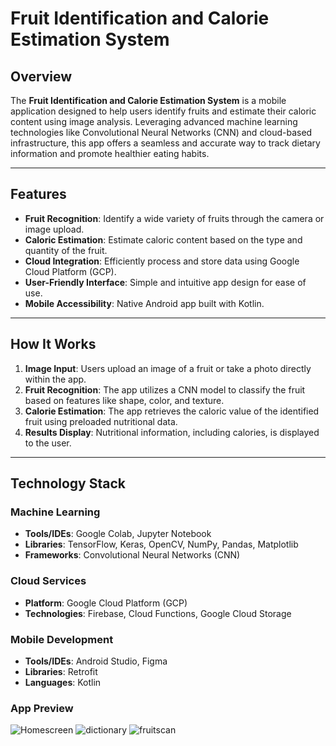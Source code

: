 # Fruit Identification and Calorie Estimation System  

## Overview  
The **Fruit Identification and Calorie Estimation System** is a mobile application designed to help users identify fruits and estimate their caloric content using image analysis. Leveraging advanced machine learning technologies like Convolutional Neural Networks (CNN) and cloud-based infrastructure, this app offers a seamless and accurate way to track dietary information and promote healthier eating habits.  

---

## Features  
- **Fruit Recognition**: Identify a wide variety of fruits through the camera or image upload.  
- **Caloric Estimation**: Estimate caloric content based on the type and quantity of the fruit.  
- **Cloud Integration**: Efficiently process and store data using Google Cloud Platform (GCP).  
- **User-Friendly Interface**: Simple and intuitive app design for ease of use.  
- **Mobile Accessibility**: Native Android app built with Kotlin.  

---

## How It Works  
1. **Image Input**: Users upload an image of a fruit or take a photo directly within the app.  
2. **Fruit Recognition**: The app utilizes a CNN model to classify the fruit based on features like shape, color, and texture.  
3. **Calorie Estimation**: The app retrieves the caloric value of the identified fruit using preloaded nutritional data.  
4. **Results Display**: Nutritional information, including calories, is displayed to the user.  

---

## Technology Stack  

### **Machine Learning**  
- **Tools/IDEs**: Google Colab, Jupyter Notebook  
- **Libraries**: TensorFlow, Keras, OpenCV, NumPy, Pandas, Matplotlib  
- **Frameworks**: Convolutional Neural Networks (CNN)  

### **Cloud Services**  
- **Platform**: Google Cloud Platform (GCP)  
- **Technologies**: Firebase, Cloud Functions, Google Cloud Storage  

### **Mobile Development**  
- **Tools/IDEs**: Android Studio, Figma  
- **Libraries**: Retrofit  
- **Languages**: Kotlin

### **App Preview**
![Homescreen](https://github.com/user-attachments/assets/96aa3293-2b7f-4837-b075-6db1b4381ddd)
![dictionary](https://github.com/user-attachments/assets/faee019a-43e2-46cd-b4eb-a76395e8c932)
![fruitscan](https://github.com/user-attachments/assets/9f88e29a-62af-4c03-9ee7-2831a31bb70b)
